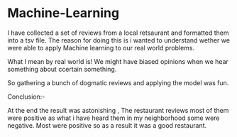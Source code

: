 # Machine-Learning

I have collected a set of reviews from a local retsaurant and formatted them into a tsv file. The reason for doing this is i wanted to understand wether we were able to apply Machine learning
to our real world problems.

What I mean by real world is! We might have biased opinions when we hear something about ccertain something. 

So gathering a bunch of dogmatic reviews and applying the model was fun.

Conclusion:-

At the end the result was astonishing , The restaurant reviews most of them were positive as what i have heard them in my neighborhood some were negative.
Most were positive so as a result it was a good restaurant.
